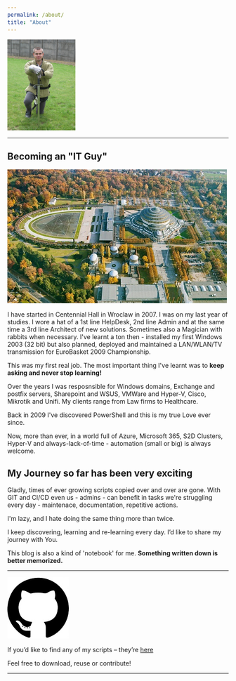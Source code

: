 ```yaml
---
permalink: /about/
title: "About"
---
```


![That's me](../assets/images/aboutme/Arcontar.jpg)

---
## Becoming an "IT Guy" 

![Centennial Hall](../assets/images/aboutme/centennialhall.jpg)

I have started in Centennial Hall in Wroclaw in 2007. I was on my last year of studies. I wore a hat of a 1st line HelpDesk, 2nd line Admin and at the same time a 3rd line Architect of new solutions. Sometimes also a Magician with rabbits when necessary. I've learnt a ton then - installed my first Windows 2003 (32 bit) but also planned, deployed and maintained a LAN/WLAN/TV transmission for EuroBasket 2009 Championship. 

This was my first real job. The most important thing I've learnt was to **keep asking and never stop learning!**

Over the years I was resposnsible for Windows domains, Exchange and postfix servers, Sharepoint and WSUS, VMWare and Hyper-V, Cisco, Mikrotik and Unifi. My clients range from Law firms to Healthcare. 

Back in 2009 I've discovered PowerShell and this is my true Love ever since. 

Now, more than ever, in a world full of Azure, Microsoft 365, S2D Clusters, Hyper-V and always-lack-of-time - automation (small or big) is always welcome. 

## My Journey so far has been very exciting

Gladly, times of ever growing scripts copied over and over are gone. With GIT and CI/CD even us - admins - can benefit in tasks we're struggling every day - maintenace, documentation, repetitive actions. 

I'm lazy, and I hate doing the same thing more than twice. 

I keep discovering, learning and re-learning every day.  I’d like to share my journey with You. 

This blog is also a kind of 'notebook' for me. **Something written down is better memorized.**

---

![github](../assets/images/aboutme/github.png)

If you’d like to find any of my scripts – they’re [here](https://github.com/mczerniawski)

Feel free to download, reuse or contribute!

---